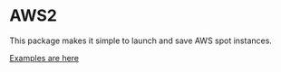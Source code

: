 AWS2
====

This package makes it simple to launch and save AWS spot instances.

[Examples are here](readme.ipynb)